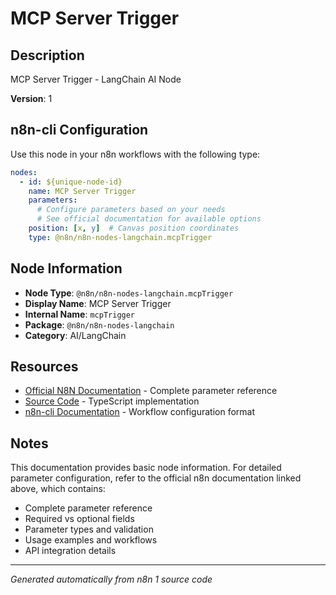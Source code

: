 # MCP Server Trigger

## Description

MCP Server Trigger - LangChain AI Node

**Version**: 1

## n8n-cli Configuration

Use this node in your n8n workflows with the following type:

```yaml
nodes:
  - id: ${unique-node-id}
    name: MCP Server Trigger
    parameters:
      # Configure parameters based on your needs
      # See official documentation for available options
    position: [x, y]  # Canvas position coordinates
    type: @n8n/n8n-nodes-langchain.mcpTrigger
```

## Node Information

- **Node Type**: `@n8n/n8n-nodes-langchain.mcpTrigger`
- **Display Name**: MCP Server Trigger
- **Internal Name**: `mcpTrigger`
- **Package**: `@n8n/n8n-nodes-langchain`
- **Category**: AI/LangChain

## Resources

- [Official N8N Documentation](https://docs.n8n.io/integrations/builtin/cluster-nodes/root-nodes/n8n-nodes-langchain.mcptrigger/) - Complete parameter reference
- [Source Code](https://github.com/n8n-io/n8n/blob/master/packages/@n8n/nodes-langchain/nodes/mcp/McpTrigger/McpTrigger.node.ts) - TypeScript implementation
- [n8n-cli Documentation](https://github.com/edenreich/n8n-cli) - Workflow configuration format

## Notes

This documentation provides basic node information. For detailed parameter configuration, 
refer to the official n8n documentation linked above, which contains:

- Complete parameter reference
- Required vs optional fields
- Parameter types and validation
- Usage examples and workflows
- API integration details

---
*Generated automatically from n8n 1 source code*
